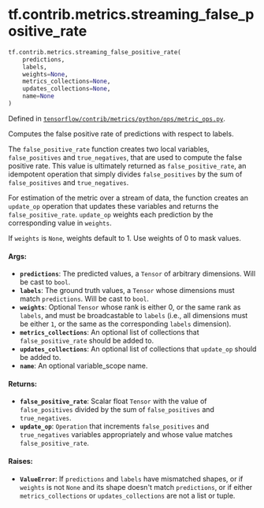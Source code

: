 <div itemscope itemtype="http://developers.google.com/ReferenceObject">
<meta itemprop="name" content="tf.contrib.metrics.streaming_false_positive_rate" />
<meta itemprop="path" content="Stable" />
</div>

# tf.contrib.metrics.streaming_false_positive_rate

``` python
tf.contrib.metrics.streaming_false_positive_rate(
    predictions,
    labels,
    weights=None,
    metrics_collections=None,
    updates_collections=None,
    name=None
)
```



Defined in [`tensorflow/contrib/metrics/python/ops/metric_ops.py`](https://www.tensorflow.org/code/tensorflow/contrib/metrics/python/ops/metric_ops.py).

Computes the false positive rate of predictions with respect to labels.

The `false_positive_rate` function creates two local variables,
`false_positives` and `true_negatives`, that are used to compute the
false positive rate. This value is ultimately returned as
`false_positive_rate`, an idempotent operation that simply divides
`false_positives` by the sum of `false_positives` and `true_negatives`.

For estimation of the metric over a stream of data, the function creates an
`update_op` operation that updates these variables and returns the
`false_positive_rate`. `update_op` weights each prediction by the
corresponding value in `weights`.

If `weights` is `None`, weights default to 1. Use weights of 0 to mask values.

#### Args:

* <b>`predictions`</b>: The predicted values, a `Tensor` of arbitrary dimensions. Will
    be cast to `bool`.
* <b>`labels`</b>: The ground truth values, a `Tensor` whose dimensions must match
    `predictions`. Will be cast to `bool`.
* <b>`weights`</b>: Optional `Tensor` whose rank is either 0, or the same rank as
    `labels`, and must be broadcastable to `labels` (i.e., all dimensions must
    be either `1`, or the same as the corresponding `labels` dimension).
* <b>`metrics_collections`</b>: An optional list of collections that
   `false_positive_rate` should be added to.
* <b>`updates_collections`</b>: An optional list of collections that `update_op` should
    be added to.
* <b>`name`</b>: An optional variable_scope name.


#### Returns:

* <b>`false_positive_rate`</b>: Scalar float `Tensor` with the value of
    `false_positives` divided by the sum of `false_positives` and
    `true_negatives`.
* <b>`update_op`</b>: `Operation` that increments `false_positives` and
    `true_negatives` variables appropriately and whose value matches
    `false_positive_rate`.


#### Raises:

* <b>`ValueError`</b>: If `predictions` and `labels` have mismatched shapes, or if
    `weights` is not `None` and its shape doesn't match `predictions`, or if
    either `metrics_collections` or `updates_collections` are not a list or
    tuple.